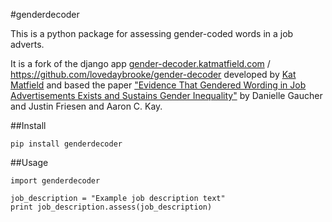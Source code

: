 #genderdecoder

This is a python package for assessing gender-coded words in a job adverts.

It is a fork of the django app [gender-decoder.katmatfield.com](http://gender-decoder.katmatfield.com) / https://github.com/lovedaybrooke/gender-decoder developed by [Kat Matfield](http://www.katmatfield.com) and based the paper ["Evidence That Gendered Wording in Job Advertisements Exists and Sustains Gender Inequality"](http://gender-decoder.katmatfield.com/static/Gaucher-Friesen-Kay-JPSP-Gendered-Wording-in-Job-ads.pdf) by 
Danielle Gaucher and Justin Friesen and Aaron C. Kay.

##Install

```
pip install genderdecoder
```

##Usage

```
import genderdecoder

job_description = "Example job description text"
print job_description.assess(job_description)

```